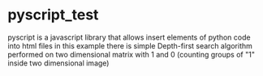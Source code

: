 # pyscript_test
pyscript is a javascript library that allows insert elements of python code into html files
in this example there is simple Depth-first search algorithm performed on two dimensional matrix with 1 and 0 (counting groups of "1" inside two dimensional image)
